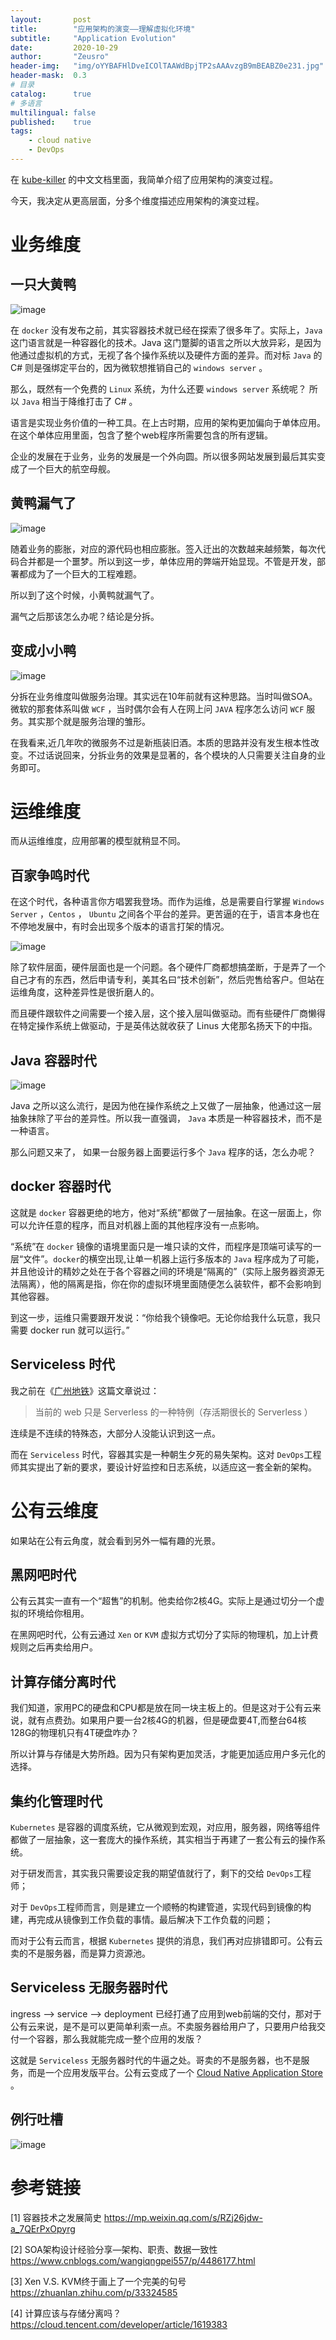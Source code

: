 ```yaml
---
layout:       post
title:        "应用架构的演变——理解虚拟化环境"
subtitle:     "Application Evolution"
date:         2020-10-29
author:       "Zeusro"
header-img:   "img/oYYBAFHlDveICOlTAAWdBpjTP2sAAAvzgB9mBEABZ0e231.jpg"
header-mask:  0.3
# 目录
catalog:      true
# 多语言
multilingual: false
published:    true
tags:
    - cloud native
    - DevOps
---
```


在
[kube-killer](https://github.com/p-program/kube-killer/blob/master/README_ZH.md)
的中文文档里面，我简单介绍了应用架构的演变过程。

今天，我决定从更高层面，分多个维度描述应用架构的演变过程。

# 业务维度

## 一只大黄鸭

![image](/img/in-post/application-evolution/1.png)

在 `docker` 没有发布之前，其实容器技术就已经在探索了很多年了。实际上，`Java` 这门语言就是一种容器化的技术。Java 这门蹩脚的语言之所以大放异彩，是因为他通过虚拟机的方式，无视了各个操作系统以及硬件方面的差异。而对标 `Java` 的 C# 则是强绑定平台的，因为微软想推销自己的 `windows server` 。

那么，既然有一个免费的 `Linux` 系统，为什么还要 `windows server` 系统呢？ 所以  `Java` 相当于降维打击了 C# 。

语言是实现业务价值的一种工具。在上古时期，应用的架构更加偏向于单体应用。在这个单体应用里面，包含了整个web程序所需要包含的所有逻辑。

企业的发展在于业务，业务的发展是一个外向圆。所以很多网站发展到最后其实变成了一个巨大的航空母舰。

## 黄鸭漏气了

![image](/img/in-post/application-evolution/2.png)

随着业务的膨胀，对应的源代码也相应膨胀。签入迁出的次数越来越频繁，每次代码合并都是一个噩梦。所以到这一步，单体应用的弊端开始显现。不管是开发，部署都成为了一个巨大的工程难题。

所以到了这个时候，小黄鸭就漏气了。

漏气之后那该怎么办呢？结论是分拆。

## 变成小小鸭

![image](/img/in-post/application-evolution/3.png)

分拆在业务维度叫做服务治理。其实远在10年前就有这种思路。当时叫做SOA。微软的那套体系叫做 `WCF` ，当时偶尔会有人在网上问 `JAVA` 程序怎么访问 `WCF` 服务。其实那个就是服务治理的雏形。

在我看来,近几年吹的微服务不过是新瓶装旧酒。本质的思路并没有发生根本性改变。不过话说回来，分拆业务的效果是显著的，各个模块的人只需要关注自身的业务即可。

# 运维维度

而从运维维度，应用部署的模型就稍显不同。

## 百家争鸣时代

在这个时代，各种语言你方唱罢我登场。而作为运维，总是需要自行掌握 `Windows Server` ，`Centos` ， `Ubuntu` 之间各个平台的差异。更苦逼的在于，语言本身也在不停地发展中，有时会出现多个版本的语言打架的情况。

![image](/img/in-post/application-evolution/middle-finger.jpg)

除了软件层面，硬件层面也是一个问题。各个硬件厂商都想搞垄断，于是弄了一个自己才有的东西，然后申请专利，美其名曰“技术创新”，然后兜售给客户。但站在运维角度，这种差异性是很折磨人的。

而且硬件跟软件之间需要一个接入层，这个接入层叫做驱动。而有些硬件厂商懒得在特定操作系统上做驱动，于是英伟达就收获了 Linus 大佬那名扬天下的中指。

## Java 容器时代

![image](/img/in-post/application-evolution/Java.png)

Java 之所以这么流行，是因为他在操作系统之上又做了一层抽象，他通过这一层抽象抹除了平台的差异性。所以我一直强调， `Java` 本质是一种容器技术，而不是一种语言。

那么问题又来了， 如果一台服务器上面要运行多个 `Java` 程序的话，怎么办呢？

## docker 容器时代

这就是 `docker` 容器更绝的地方，他对“系统”都做了一层抽象。在这一层面上，你可以允许任意的程序，而且对机器上面的其他程序没有一点影响。

“系统”在 `docker` 镜像的语境里面只是一堆只读的文件，而程序是顶端可读写的一层“文件”。`docker`的横空出现,让单一机器上运行多版本的 `Java` 程序成为了可能，并且他设计的精妙之处在于各个容器之间的环境是“隔离的”（实际上服务器资源无法隔离），他的隔离是指，你在你的虚拟环境里面随便怎么装软件，都不会影响到其他容器。

到这一步，运维只需要跟开发说：“你给我个镜像吧。无论你给我什么玩意，我只需要 docker run 就可以运行。”

## Serviceless 时代

我之前在《[广州地铁](http://www.bullshitprogram.com/guangzhou-metro/)》这篇文章说过：

> 当前的 web 只是 Serverless 的一种特例（存活期很长的 Serverless ）

连续是不连续的特殊态，大部分人没能认识到这一点。

而在 `Serviceless` 时代，容器其实是一种朝生夕死的易失架构。这对 `DevOps`工程师其实提出了新的要求，要设计好监控和日志系统，以适应这一套全新的架构。

# 公有云维度

如果站在公有云角度，就会看到另外一幅有趣的光景。

## 黑网吧时代

公有云其实一直有一个“超售”的机制。他卖给你2核4G。实际上是通过切分一个虚拟的环境给你租用。

在黑网吧时代，公有云通过 `Xen` or `KVM` 虚拟方式切分了实际的物理机，加上计费规则之后再卖给用户。

## 计算存储分离时代

我们知道，家用PC的硬盘和CPU都是放在同一块主板上的。但是这对于公有云来说，就有点费劲。如果用户要一台2核4G的机器，但是硬盘要4T,而整台64核128G的物理机只有4T硬盘咋办？

所以计算与存储是大势所趋。因为只有架构更加灵活，才能更加适应用户多元化的选择。

## 集约化管理时代

`Kubernetes` 是容器的调度系统，它从微观到宏观，对应用，服务器，网络等组件都做了一层抽象，这一套庞大的操作系统，其实相当于再建了一套公有云的操作系统。

对于研发而言，其实我只需要设定我的期望值就行了，剩下的交给 `DevOps`工程师；

对于 `DevOps`工程师而言，则是建立一个顺畅的构建管道，实现代码到镜像的构建，再完成从镜像到工作负载的事情。最后解决下工作负载的问题；

而对于公有云而言，根据 `Kubernetes` 提供的消息，我们再对应排错即可。公有云卖的不是服务器，而是算力资源池。

## Serviceless 无服务器时代

ingress --> service --> deployment 已经打通了应用到web前端的交付，那对于公有云来说，是不是可以更简单利索一点。不卖服务器给用户了，只要用户给我交付一个容器，那么我就能完成一整个应用的发版？

这就是 `Serviceless` 无服务器时代的牛逼之处。哥卖的不是服务器，也不是服务，而是一个应用发版平台。公有云变成了一个 [Cloud Native Application Store](http://www.bullshitprogram.com/one-open-operating-system/) 。

## 例行吐槽

![image](/img/in-post/application-evolution/love-java.PNG)

# 参考链接

[1]
容器技术之发展简史
https://mp.weixin.qq.com/s/RZj26jdw-a_7QErPxOpyrg

[2]
SOA架构设计经验分享—架构、职责、数据一致性
https://www.cnblogs.com/wangiqngpei557/p/4486177.html

[3]
Xen V.S. KVM终于画上了一个完美的句号
https://zhuanlan.zhihu.com/p/33324585

[4]
计算应该与存储分离吗？
https://cloud.tencent.com/developer/article/1619383

